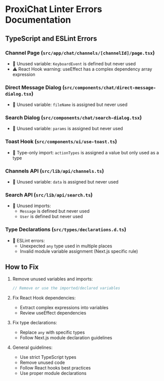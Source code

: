 # ProxiChat Linter Errors Documentation

## TypeScript and ESLint Errors

### Channel Page (`src/app/chat/channels/[channelId]/page.tsx`)
- 🔴 Unused variable: `KeyboardEvent` is defined but never used
- ⚠️ React Hook warning: useEffect has a complex dependency array expression

### Direct Message Dialog (`src/components/chat/direct-message-dialog.tsx`)
- 🔴 Unused variable: `fileName` is assigned but never used

### Search Dialog (`src/components/chat/search-dialog.tsx`)
- 🔴 Unused variable: `params` is assigned but never used

### Toast Hook (`src/components/ui/use-toast.ts`)
- 🔴 Type-only import: `actionTypes` is assigned a value but only used as a type

### Channels API (`src/lib/api/channels.ts`)
- 🔴 Unused variable: `data` is assigned but never used

### Search API (`src/lib/api/search.ts`)
- 🔴 Unused imports: 
  - `Message` is defined but never used
  - `User` is defined but never used

### Type Declarations (`src/types/declarations.d.ts`)
- 🔴 ESLint errors:
  - Unexpected `any` type used in multiple places
  - Invalid module variable assignment (Next.js specific rule)

## How to Fix

1. Remove unused variables and imports:
   ```typescript
   // Remove or use the imported/declared variables
   ```

2. Fix React Hook dependencies:
   - Extract complex expressions into variables
   - Review useEffect dependencies

3. Fix type declarations:
   - Replace `any` with specific types
   - Follow Next.js module declaration guidelines

4. General guidelines:
   - Use strict TypeScript types
   - Remove unused code
   - Follow React hooks best practices
   - Use proper module declarations 
